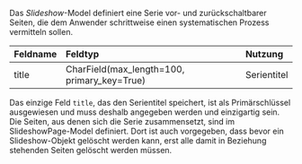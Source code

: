 Das *Slideshow*-Model definiert eine Serie vor- und zurückschaltbarer Seiten, die dem Anwender schrittweise
einen systematischen Prozess vermitteln sollen.

| Feldname | Feldtyp | Nutzung |
| :--- | :--- | :--- |
| title | CharField(max_length=100, primary_key=True) | Serientitel |

Das einzige Feld `title`, das den Serientitel speichert, ist als Primärschlüssel ausgewiesen und muss deshalb
angegeben werden und einzigartig sein. Die Seiten, aus denen sich die Serie zusammensetzt, sind im
SlideshowPage-Model definiert. Dort ist auch vorgegeben, dass bevor ein Slideshow-Objekt gelöscht werden kann,
erst alle damit in Beziehung stehenden Seiten gelöscht werden müssen.
